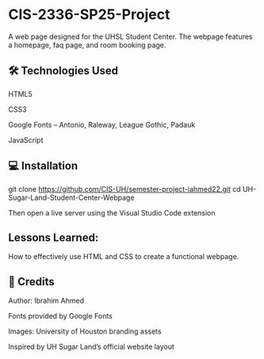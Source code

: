 # CIS-2336-SP25-Project

A web page designed for the UHSL Student Center. The webpage features a homepage, faq page, and room booking page. 


## 🛠 Technologies Used

HTML5

CSS3

Google Fonts – Antonio, Raleway, League Gothic, Padauk

JavaScript 

## 💻 Installation

git clone https://github.com/CIS-UH/semester-project-iahmed22.git
cd UH-Sugar-Land-Student-Center-Webpage

Then open a live server using the Visual Studio Code extension

## Lessons Learned:

How to effectively use HTML and CSS to create a functional webpage.

## 🙌 Credits

Author: Ibrahim Ahmed

Fonts provided by Google Fonts

Images: University of Houston branding assets

Inspired by UH Sugar Land’s official website layout


